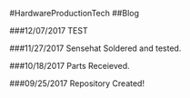 #HardwareProductionTech</title>
##Blog

###12/07/2017
TEST
    
###11/27/2017
Sensehat Soldered and tested.
    
###10/18/2017
Parts Receieved.
   
###09/25/2017
Repository Created!
